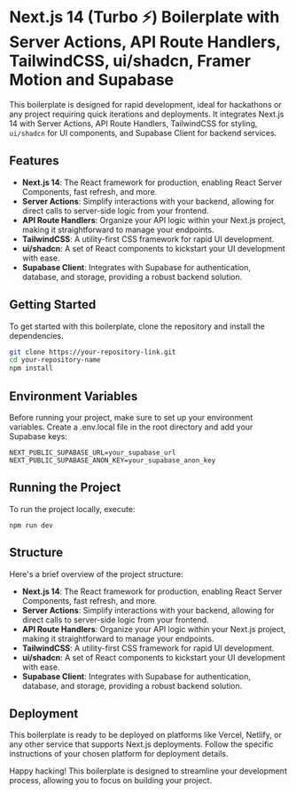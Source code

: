 # Next.js 14 (Turbo ⚡️) Boilerplate with Server Actions, API Route Handlers, TailwindCSS, ui/shadcn, Framer Motion and Supabase

This boilerplate is designed for rapid development, ideal for hackathons or any project requiring quick iterations and deployments. It integrates Next.js 14 with Server Actions, API Route Handlers, TailwindCSS for styling, `ui/shadcn` for UI components, and Supabase Client for backend services.

## Features

- **Next.js 14**: The React framework for production, enabling React Server Components, fast refresh, and more.
- **Server Actions**: Simplify interactions with your backend, allowing for direct calls to server-side logic from your frontend.
- **API Route Handlers**: Organize your API logic within your Next.js project, making it straightforward to manage your endpoints.
- **TailwindCSS**: A utility-first CSS framework for rapid UI development.
- **ui/shadcn**: A set of React components to kickstart your UI development with ease.
- **Supabase Client**: Integrates with Supabase for authentication, database, and storage, providing a robust backend solution.

## Getting Started

To get started with this boilerplate, clone the repository and install the dependencies.

```bash
git clone https://your-repository-link.git
cd your-repository-name
npm install
```


## Environment Variables
Before running your project, make sure to set up your environment variables. Create a .env.local file in the root directory and add your Supabase keys:
```
NEXT_PUBLIC_SUPABASE_URL=your_supabase_url
NEXT_PUBLIC_SUPABASE_ANON_KEY=your_supabase_anon_key
```

## Running the Project
To run the project locally, execute:
```
npm run dev
```

## Structure
Here's a brief overview of the project structure:

- **Next.js 14**: The React framework for production, enabling React Server Components, fast refresh, and more.
- **Server Actions**: Simplify interactions with your backend, allowing for direct calls to server-side logic from your frontend.
- **API Route Handlers**: Organize your API logic within your Next.js project, making it straightforward to manage your endpoints.
- **TailwindCSS**: A utility-first CSS framework for rapid UI development.
- **ui/shadcn**: A set of React components to kickstart your UI development with ease.
- **Supabase Client**: Integrates with Supabase for authentication, database, and storage, providing a robust backend solution.

## Deployment

This boilerplate is ready to be deployed on platforms like Vercel, Netlify, or any other service that supports Next.js deployments. Follow the specific instructions of your chosen platform for deployment details.

Happy hacking! This boilerplate is designed to streamline your development process, allowing you to focus on building your project.